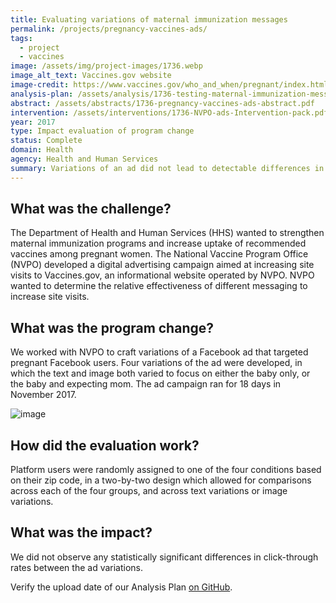 ```yaml
---
title: Evaluating variations of maternal immunization messages
permalink: /projects/pregnancy-vaccines-ads/
tags:
  - project
  - vaccines
image: /assets/img/project-images/1736.webp
image_alt_text: Vaccines.gov website
image-credit: https://www.vaccines.gov/who_and_when/pregnant/index.html
analysis-plan: /assets/analysis/1736-testing-maternal-immunization-messages-analysis-plan.pdf
abstract: /assets/abstracts/1736-pregnancy-vaccines-ads-abstract.pdf
intervention: /assets/interventions/1736-NVPO-ads-Intervention-pack.pdf
year: 2017
type: Impact evaluation of program change
status: Complete
domain: Health
agency: Health and Human Services
summary: Variations of an ad did not lead to detectable differences in site visits
---
```

## What was the challenge?

The Department of Health and Human Services (HHS) wanted to strengthen maternal immunization programs and increase uptake of recommended vaccines among pregnant women. The National Vaccine Program Office (NVPO) developed a digital advertising campaign aimed at increasing site visits to Vaccines.gov, an informational website operated by NVPO. NVPO wanted to determine the relative effectiveness of different messaging to increase site visits.

## What was the program change?

We worked with NVPO to craft variations of a Facebook ad that targeted pregnant Facebook users. Four variations of the ad were developed, in which the text and image both varied to focus on either the baby only, or the baby and expecting mom. The ad campaign ran for 18 days in November 2017.

![image]({{site.baseurl}}/assets/img/project-images/1736-image.webp)

## How did the evaluation work?

Platform users were randomly assigned to one of the four conditions based on their zip code, in a two-by-two design which allowed for comparisons across each of the four groups, and across text variations or image variations.

## What was the impact?

We did not observe any statistically significant differences in click-through rates between the ad variations.

Verify the upload date of our Analysis Plan <a href="https://github.com/gsa-oes/office-of-evaluation-sciences/commits/master/assets/analysis/1736-pregnancy-vaccines-ads-analysis.pdf">on GitHub</a>.
